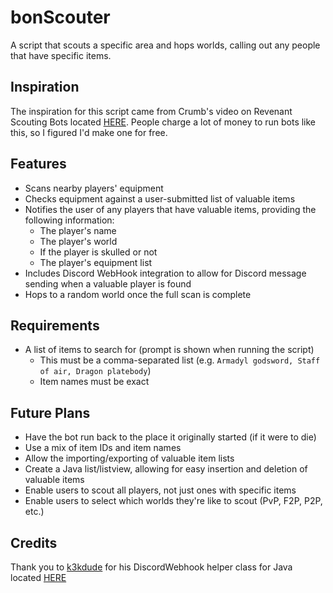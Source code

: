 # bonScouter
A script that scouts a specific area and hops worlds, calling out any people that have specific items.

## Inspiration
The inspiration for this script came from Crumb's video on Revenant Scouting Bots located [HERE](https://www.youtube.com/watch?v=FF6R_XamIV0). People charge a lot of money to run bots like this, so I figured I'd make one for free.

## Features
* Scans nearby players' equipment
* Checks equipment against a user-submitted list of valuable items
* Notifies the user of any players that have valuable items, providing the following information:
  * The player's name
  * The player's world
  * If the player is skulled or  not
  * The player's equipment list
* Includes Discord WebHook integration to allow for Discord message sending when a valuable player is found
* Hops to a random world once the full scan is complete

## Requirements
* A list of items to search for (prompt is shown when running the script)
  * This must be a comma-separated list (e.g. `Armadyl godsword, Staff of air, Dragon platebody`)
  * Item names must be exact
  
## Future Plans
* Have the bot run back to the place it originally started (if it were to die)
* Use a mix of item IDs and item names
* Allow the importing/exporting of valuable item lists
* Create a Java list/listview, allowing for easy insertion and deletion of valuable items
* Enable users to scout all players, not just ones with specific items
* Enable users to select which worlds they're like to scout (PvP, F2P, P2P, etc.)

## Credits
Thank you to [k3kdude](https://github.com/k3kdude) for his DiscordWebhook helper class for Java located [HERE](https://gist.github.com/k3kdude/fba6f6b37594eae3d6f9475330733bdb#file-discordwebhook-java)

